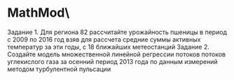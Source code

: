 # MathMod\
Задание 1. Для региона 82 рассчитайте урожайность пшеницы в период с 2009 по 2016 год взяв для рассчета средние суммы активных температур за эти годы, с 18 ближайших метеостанций
Задание 2. Создайте модель множественной линейной регрессии потоков потоков углекислого газа за осенний период 2013 года по данным измерений методом турбулентной пульсации
